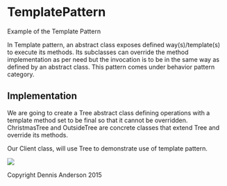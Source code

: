 # TemplatePattern
Example of the Template Pattern

In Template pattern, an abstract class exposes defined way(s)/template(s) to execute its methods. 
Its subclasses can override the method implementation as per need but the invocation is to be in the same way as 
defined by an abstract class. This pattern comes under behavior pattern category.

Implementation
---------------
We are going to create a Tree abstract class defining operations with a template method set to be 
final so that it cannot be overridden. ChristmasTree and OutsideTree are concrete classes that extend Tree and override its methods.

Our Client class, will use Tree to demonstrate use of template pattern.

![](http://i61.tinypic.com/5jtevq.jpg)

Copyright Dennis Anderson 2015

